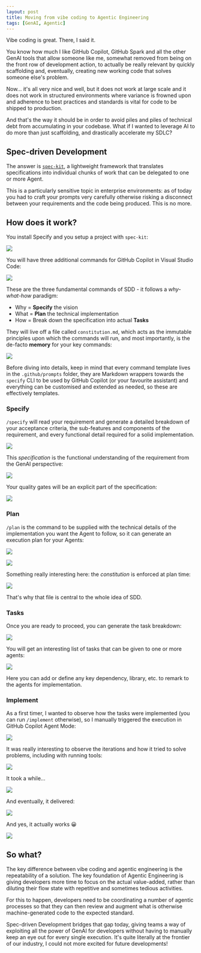 ```yaml
---
layout: post
title: Moving from vibe coding to Agentic Engineering
tags: [GenAI, Agentic]
---
```

Vibe coding is great. There, I said it.

You know how much I like GitHub Copilot, GitHub Spark and all the other GenAI tools that allow someone like me, somewhat removed from being on the front row of development action, to actually be really relevant by quickly scaffolding and, eventually, creating new working code that solves someone else's problem.

Now... it's all very nice and well, but it does not work at large scale and it does not work in structured environments where variance is frowned upon and adherence to best practices and standards is vital for code to be shipped to production.

And that's the way it should be in order to avoid piles and piles of technical debt from accumulating in your codebase. What if I wanted to leverage AI to do more than just scaffolding, and drastically accelerate my SDLC?

## Spec-driven Development
The answer is [`spec-kit`](https://github.com/github/spec-kit), a lightweight framework that translates specifications into individual chunks of work that can be delegated to one or more Agent.

This is a particularly sensitive topic in enterprise environments: as of today you had to craft your prompts very carefully otherwise risking a disconnect between your requirements and the code being produced. This is no more.

## How does it work?
You install Specify and you setup a project with `spec-kit`:

![](/images/posts/2025-09-24-15-45-32.png)

You will have three additional commands for GitHub Copilot in Visual Studio Code:

![](/images/posts/2025-09-24-15-47-32.png)

These are the three fundamental commands of SDD - it follows a _why-what-how_ paradigm:

- Why = **Specify** the vision
- What = **Plan** the technical implementation
- How = Break down the specification into actual **Tasks**

They will live off a file called `constitution.md`, which acts as the immutable principles upon which the commands will run, and most importantly, is the de-facto **memory** for your key commands:

![](/images/posts/2025-09-24-16-21-21.png)

Before diving into details, keep in mind that every command template lives in the `.github/prompts` folder, they are Markdown wrappers towards the `specify` CLI to be used by GitHub Copilot (or your favourite assistant) and everything can be customised and extended as needed, so these are effectively templates.

### Specify
`/specify` will read your requirement and generate a detailed breakdown of your acceptance criteria, the sub-features and components of the requirement, and every functional detail required for a solid implementation.

![](/images/posts/2025-09-24-15-57-32.png)

This _specification_ is the functional understanding of the requirement from the GenAI perspective:

![](/images/posts/2025-09-24-16-04-03.png)

Your quality gates will be an explicit part of the specification:

![](/images/posts/2025-09-24-16-11-59.png)

### Plan
`/plan` is the command to be supplied with the technical details of the implementation you want the Agent to follow, so it can generate an execution plan for your Agents:

![](/images/posts/2025-09-24-16-13-52.png)

![](/images/posts/2025-09-24-16-22-52.png)

Something really interesting here: the _constitution_ is enforced at plan time:

![](/images/posts/2025-09-24-16-24-17.png)

That's why that file is central to the whole idea of SDD.

### Tasks
Once you are ready to proceed, you can generate the task breakdown:

![](/images/posts/2025-09-24-16-25-14.png)

You will get an interesting list of tasks that can be given to one or more agents:

![](/images/posts/2025-09-24-16-25-51.png)

Here you can add or define any key dependency, library, etc. to remark to the agents for implementation.

### Implement
As a first timer, I wanted to observe how the tasks were implemented (you can run `/implement` otherwise), so I manually triggered the execution in GitHub Copilot Agent Mode:

![](/images/posts/2025-09-24-16-36-33.png)

It was really interesting to observe the iterations and how it tried to solve problems, including with running tools:

![](/images/posts/2025-09-24-16-37-31.png)

It took a while...

![](/images/posts/2025-09-24-16-43-28.png)

And eventually, it delivered:

![](/images/posts/2025-09-24-16-40-12.png)

And yes, it actually works 😀

![](/images/posts/2025-09-24-16-48-41.png)

## So what?
The key difference between vibe coding and agentic engineering is the repeatability of a solution. The key foundation of Agentic Engineering is giving developers more time to focus on the actual value-added, rather than diluting their flow state with repetitive and sometimes tedious activities.

For this to happen, developers need to be coordinating a number of agentic processes so that they can then review and augment what is otherwise machine-generated code to the expected standard.

Spec-driven Development bridges that gap today, giving teams a way of exploiting all the power of GenAI for developers without having to manually keep an eye out for every single execution. It's quite literally at the frontier of our industry, I could not more excited for future developments!